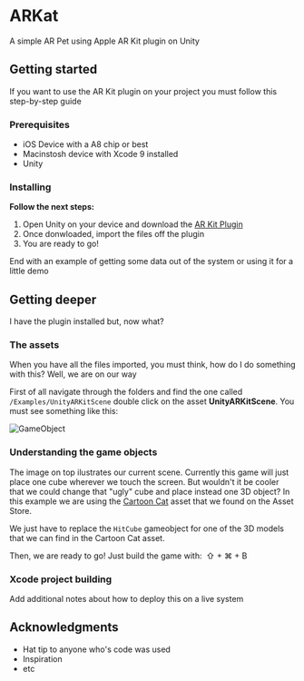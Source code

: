 # ARKat

A simple AR Pet using Apple AR Kit plugin on Unity

## Getting started

If you want to use the AR Kit plugin on your project you must follow this step-by-step guide

### Prerequisites

- iOS Device with a A8 chip or best
- Macinstosh device with Xcode 9 installed
- Unity

### Installing

**Follow the next steps:**

1. Open Unity on your device and download the [AR Kit Plugin](https://www.assetstore.unity3d.com/en/#!/content/92515)
2. Once donwloaded, import the files off the plugin
3. You are ready to go!

End with an example of getting some data out of the system or using it for a little demo

## Getting deeper

I have the plugin installed but, now what?

### The assets

When you have all the files imported, you must think, how do I do something with this? Well, we are on our way

First of all navigate through the folders and find the one called `/Examples/UnityARKitScene` double click on the asset **UnityARKitScene**.
You must see something like this: 

![GameObject](https://user-images.githubusercontent.com/22442331/32144053-4da596a4-bcb3-11e7-8393-5e81536f44b0.png)


### Understanding the game objects

The image on top ilustrates our current scene. Currently this game will just place one cube wherever we touch the screen. But wouldn't it be cooler that we could change that "ugly" cube and place instead one 3D object? In this example we are using the [Cartoon Cat](https://www.assetstore.unity3d.com/en/#!/content/70180) asset that we found on the Asset Store.


We just have to replace the `HitCube` gameobject for one of the 3D models that we can find in the Cartoon Cat asset. 

Then, we are ready to go! Just build the game with:  ⇧ + ⌘ + B

### Xcode project building

Add additional notes about how to deploy this on a live system




## Acknowledgments

* Hat tip to anyone who's code was used
* Inspiration
* etc

